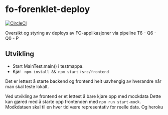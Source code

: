 # fo-forenklet-deploy

[![CircleCI](https://circleci.com/gh/navikt/fo-forenklet-deploy/tree/master.svg?style=svg)](https://circleci.com/gh/navikt/fo-forenklet-deploy/tree/master)

Oversikt og styring av deploys av FO-applikasjoner via pipeline T6 - Q6 - Q0 - P

## Utvikling

* Start MainTest.main() i testmappa. 
* Kjør ` npm install && npm start` i `src/frontend` 

Det er lettest å starte backend og frontend helt uavhengig av hverandre når man skal teste lokalt. 

Ved utvikling av frontend er et lettest å bare kjøre opp med mockdata Dette kan gjøred med å starte opp frontenden med `npm run start-mock`. Modkdataen skal til en hver tid være representativ for reelle data. Og heroku
